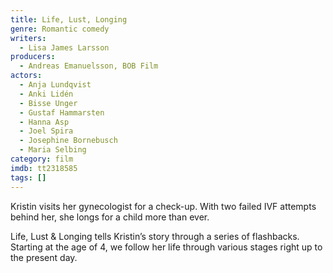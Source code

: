 ```yaml
---
title: Life, Lust, Longing
genre: Romantic comedy
writers:
  - Lisa James Larsson
producers:
  - Andreas Emanuelsson, BOB Film
actors:
  - Anja Lundqvist
  - Anki Lidén
  - Bisse Unger
  - Gustaf Hammarsten
  - Hanna Asp
  - Joel Spira
  - Josephine Bornebusch
  - Maria Selbing
category: film
imdb: tt2318585
tags: []
---
```

Kristin visits her gynecologist for a check-up. With two failed IVF attempts behind her, she longs for a child more than ever.

Life, Lust & Longing tells Kristin’s story through a series of flashbacks. Starting at the age of 4, we follow her life through various stages right up to the present day.
